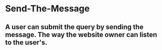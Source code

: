 # Send-The-Message

## A user can submit the query by sending the message. The way the website owner can listen to the user's.

